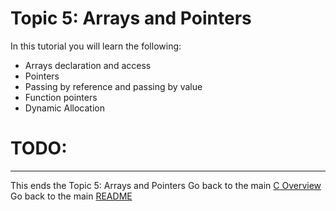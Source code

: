 # Topic 5: Arrays and Pointers
In this tutorial you will learn the following:

* Arrays declaration and access
* Pointers
* Passing by reference and passing by value
* Function pointers
* Dynamic Allocation

# TODO:
___
This ends the Topic 5: Arrays and Pointers
Go back to the main [C Overview](../README.md)  
Go back to the main [README](../../../README.md)